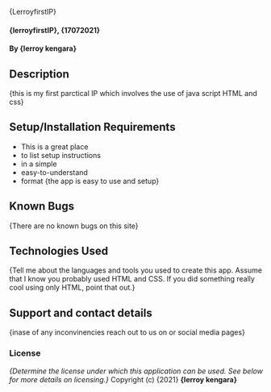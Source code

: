 {LerroyfirstIP}
#### {lerroyfirstIP}, {17072021}
#### By **{lerroy kengara}**
## Description
{this is my first parctical IP which involves the use of java script HTML and css}
## Setup/Installation Requirements
* This is a great place
* to list setup instructions
* in a simple
* easy-to-understand
* format
{the app is easy to use and setup}
## Known Bugs
{There are no known bugs on this site}
## Technologies Used
{Tell me about the languages and tools you used to create this app. Assume that I know you probably used HTML and CSS. If you did something really cool using only HTML, point that out.}
## Support and contact details
{inase of any inconvinencies reach out to us on or social media pages}
### License
*{Determine the license under which this application can be used.  See below for more details on licensing.}*
Copyright (c) {2021} **{lerroy kengara}**
  